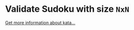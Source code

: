 Validate Sudoku with size `NxN`
=
[Get more information about kata...](/kata/540afbe2dc9f615d5e000425)